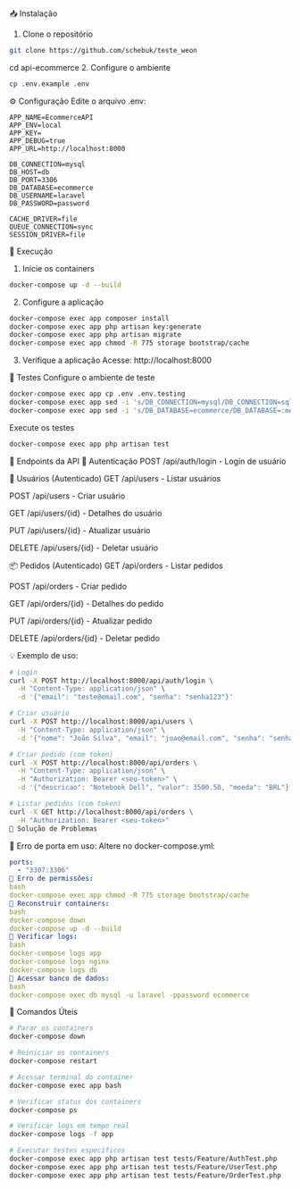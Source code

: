 📥 Instalação
1. Clone o repositório
```bash
git clone https://github.com/schebuk/teste_weon
```
cd api-ecommerce
2. Configure o ambiente
```bash
cp .env.example .env
```
⚙️ Configuração
Edite o arquivo .env:
```env
APP_NAME=EcommerceAPI
APP_ENV=local
APP_KEY=
APP_DEBUG=true
APP_URL=http://localhost:8000

DB_CONNECTION=mysql
DB_HOST=db
DB_PORT=3306
DB_DATABASE=ecommerce
DB_USERNAME=laravel
DB_PASSWORD=password

CACHE_DRIVER=file
QUEUE_CONNECTION=sync
SESSION_DRIVER=file
```
🚀 Execução
1. Inicie os containers
```bash
docker-compose up -d --build
```
2. Configure a aplicação
```bash
docker-compose exec app composer install
docker-compose exec app php artisan key:generate
docker-compose exec app php artisan migrate
docker-compose exec app chmod -R 775 storage bootstrap/cache
```
3. Verifique a aplicação
Acesse: http://localhost:8000

🧪 Testes
Configure o ambiente de teste
```bash
docker-compose exec app cp .env .env.testing
docker-compose exec app sed -i 's/DB_CONNECTION=mysql/DB_CONNECTION=sqlite/' .env.testing
docker-compose exec app sed -i 's/DB_DATABASE=ecommerce/DB_DATABASE=:memory:/' .env.testing
```
Execute os testes
```bash
docker-compose exec app php artisan test
```
📡 Endpoints da API
🔐 Autenticação
POST /api/auth/login - Login de usuário

👥 Usuários (Autenticado)
GET /api/users - Listar usuários

POST /api/users - Criar usuário

GET /api/users/{id} - Detalhes do usuário

PUT /api/users/{id} - Atualizar usuário

DELETE /api/users/{id} - Deletar usuário

📦 Pedidos (Autenticado)
GET /api/orders - Listar pedidos

POST /api/orders - Criar pedido

GET /api/orders/{id} - Detalhes do pedido

PUT /api/orders/{id} - Atualizar pedido

DELETE /api/orders/{id} - Deletar pedido

💡 Exemplo de uso:
``` bash
# Login
curl -X POST http://localhost:8000/api/auth/login \
  -H "Content-Type: application/json" \
  -d '{"email": "teste@email.com", "senha": "senha123"}'

# Criar usuário
curl -X POST http://localhost:8000/api/users \
  -H "Content-Type: application/json" \
  -d '{"nome": "João Silva", "email": "joao@email.com", "senha": "senha123"}'

# Criar pedido (com token)
curl -X POST http://localhost:8000/api/orders \
  -H "Content-Type: application/json" \
  -H "Authorization: Bearer <seu-token>" \
  -d '{"descricao": "Notebook Dell", "valor": 3500.50, "moeda": "BRL"}'

# Listar pedidos (com token)
curl -X GET http://localhost:8000/api/orders \
  -H "Authorization: Bearer <seu-token>"
🐛 Solução de Problemas
```
🔧 Erro de porta em uso:
Altere no docker-compose.yml:

```yaml
ports:
  - "3307:3306"
🔧 Erro de permissões:
bash
docker-compose exec app chmod -R 775 storage bootstrap/cache
🔧 Reconstruir containers:
bash
docker-compose down
docker-compose up -d --build
🔧 Verificar logs:
bash
docker-compose logs app
docker-compose logs nginx
docker-compose logs db
🔧 Acessar banco de dados:
bash
docker-compose exec db mysql -u laravel -ppassword ecommerce
```
🎯 Comandos Úteis
```bash
# Parar os containers
docker-compose down

# Reiniciar os containers
docker-compose restart

# Acessar terminal do container
docker-compose exec app bash

# Verificar status dos containers
docker-compose ps

# Verificar logs em tempo real
docker-compose logs -f app

# Executar testes específicos
docker-compose exec app php artisan test tests/Feature/AuthTest.php
docker-compose exec app php artisan test tests/Feature/UserTest.php
docker-compose exec app php artisan test tests/Feature/OrderTest.php
```